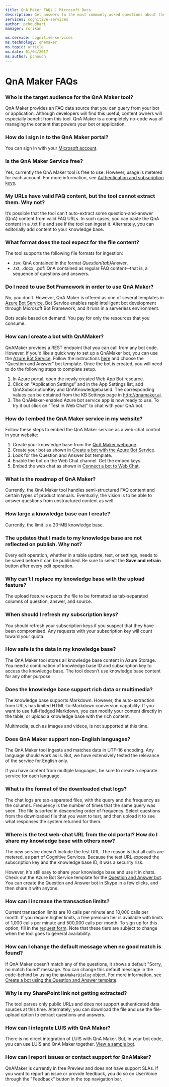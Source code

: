 ```yaml
---
title: QnA Maker FAQs | Microsoft Docs
description: Get answers to the most commonly asked questions about the QnA Maker tool.
services: cognitive-services
author: pchoudhari
manager: rsrikan

ms.service: cognitive-services
ms.technology: qnamaker
ms.topic: article
ms.date: 01/04/2017
ms.author: pchoudh
---
```


# QnA Maker FAQs
### Who is the target audience for the QnA Maker tool?
QnA Maker provides an FAQ data source that you can query from your bot or application. Although developers will find this useful, content owners will especially benefit from this tool. QnA Maker is a completely no-code way of managing the content that powers your bot or application.

### How do I sign in to the QnA Maker portal?
You can sign in with your [Microsoft account](https://account.microsoft.com/account).

### Is the QnA Maker Service free?
Yes, currently the QnA Maker tool is free to use. However, usage is metered for each account. For more information, see [Authentication and subscription keys](https://qnamaker.ai/Documentation/Authentication).

### My URLs have valid FAQ content, but the tool cannot extract them. Why not?
It’s possible that the tool can't auto-extract some question-and-answer (QnA) content from valid FAQ URLs. In such cases, you can paste the QnA content in a .txt file and see if the tool can ingest it. Alternately, you can editorially add content to your knowledge base.

### What format does the tool expect for the file content?
The tool supports the following file formats for ingestion:

- .tsv: QnA contained in the format *Question(tab)Answer*.
- .txt, .docx, .pdf: QnA contained as regular FAQ content--that is, a sequence of questions and answers.


### Do I need to use Bot Framework in order to use QnA Maker?
No, you don’t. However, QnA Maker is offered as one of several templates in [Azure Bot Service](https://azure.microsoft.com/services/bot-service/). Bot Service enables rapid intelligent bot development through Microsoft Bot Framework, and it runs in a serverless environment. 

Bots scale based on demand. You pay for only the resources that you consume.

### How can I create a bot with QnAMaker?
QnAMaker provides a REST endpoint that you can call from any bot code. However, if you'd like a quick way to set up a QnAMaker bot, you can use the [Azure Bot Service](https://docs.microsoft.com/en-us/bot-framework/bot-service-overview-introduction). Follow the instructions [here](https://docs.microsoft.com/en-us/bot-framework/bot-service-quickstart) and choose the "Question and Answer" bot template. Once the bot is created, you will need to do the following steps to complete setup.
1. In Azure portal, open the newly created Web App Bot resource.
2. Click on "Application Settings" and in the App Settings list, add QnASubscriptionKey and QnAKnowledgebaseId. The corresponding values can be obtained from the KB Settings page in http://qnamaker.ai.
3. The QnAMaker-enabled Azure bot service app is now ready to use. To try it out click on "Test in Web Chat" to chat with your QnA bot.

### How do I embed the QnA Maker service in my website?
Follow these steps to embed the QnA Maker service as a web-chat control in your website:
1. Create your knowledge base from the [QnA Maker webpage](https://qnamaker.ai).
2. Create your bot as shown in [Create a bot with the Azure Bot Service](https://docs.botframework.com/en-us/azure-bots/build/first-bot/#navtitle). 
3. Look for the Question and Answer bot template.
4. Enable the bot on the Web Chat channel. Get the embed keys.
5. Embed the web chat as shown in [Connect a bot to Web Chat](https://docs.botframework.com/en-us/support/embed-chat-control2/#navtitle).

### What is the roadmap of QnA Maker?
Currently, the QnA Maker tool handles semi-structured FAQ content and certain types of product manuals. Eventually, the vision is to be able to answer questions from unstructured content as well.

### How large a knowledge base can I create?
Currently, the limit is a 20-MB knowledge base.

### The updates that I made to my knowledge base are not reflected on publish. Why not?
Every edit operation, whether in a table update, test, or settings, needs to be saved before it can be published. Be sure to select the **Save and retrain** button after every edit operation.

### Why can’t I replace my knowledge base with the upload feature?
The upload feature expects the file to be formatted as tab-separated columns of question, answer, and source.

### When should I refresh my subscription keys?
You should refresh your subscription keys if you suspect that they have been compromised. Any requests with your subscription key will count toward your quota.

### How safe is the data in my knowledge base?
The QnA Maker tool stores all knowledge base content in Azure Storage. You need a combination of knowledge base ID and subscription key to access the knowledge base. The tool doesn't use knowledge base content for any other purpose.

### Does the knowledge base support rich data or multimedia?
The knowledge base supports Markdown. However, the auto-extraction from URLs has limited HTML-to-Markdown conversion capability. If you want to use full-fledged Markdown, you can modify your content directly in the table, or upload a knowledge base with the rich content.

Multimedia, such as images and videos, is not supported at this time.

### Does QnA Maker support non-English languages?
The QnA Maker tool ingests and matches data in UTF-16 encoding. Any language should work as is. But, we have extensively tested the relevance of the service for English only.

If you have content from multiple languages, be sure to create a separate service for each language.

### What is the format of the downloaded chat logs?
The chat logs are tab-separated files, with the query and the frequency as the columns. Frequency is the number of times that the same query was seen. The file is sorted in descending order of frequency. Select questions from the downloaded file that you want to test, and then upload it to see what responses the system returned for them.

### Where is the test web-chat URL from the old portal? How do I share my knowledge base with others now?
The new service doesn't include the test URL. The reason is that all calls are metered, as part of Cognitive Services. Because the test URL exposed the subscription key and the knowledge base ID, it was a security risk. 

However, it's still easy to share your knowledge base and use it in chats. Check out the Azure Bot Service template for the [Question and Answer bot](https://blog.botframework.com/2016/12/13/More-Ways-to-Make-Smart-Bots/). You can create the Question and Answer bot in Skype in a few clicks, and then share it with anyone.

### How can I increase the transaction limits?
Current transaction limits are 10 calls per minute and 10,000 calls per month. If you require higher limits, a free premium tier is available with limits of 1,000 calls per minute and 500,000 calls per month. To sign up for this option, fill in the [request form](https://forms.office.com/Pages/ResponsePage.aspx?id=v4j5cvGGr0GRqy180BHbR_yh9o_uvdhPnJy8sn_XBGRUMktKRFNYME1VUkVRRVkwV0hDWUNWMVVNRC4u). Note that these tiers are subject to change when the tool goes to general availability.

### How can I change the default message when no good match is found?
If QnA Maker doesn't match any of the questions, it shows a default "Sorry, no match found" message. You can change this default message in the code-behind by using the `QnAMakerDialog` object. For more information, see [Create a bot using the Question and Answer template](https://docs.botframework.com/en-us/azure-bot-service/templates/qnamaker/#navtitle).

### Why is my SharePoint link not getting extracted?
The tool parses only public URLs and does not support authenticated data sources at this time. Alternately, you can download the file and use the file-upload option to extract questions and answers.

### How can I integrate LUIS with QnA Maker?
There is no direct integration of LUIS with QnA Maker. But, in your bot code, you can use LUIS and QnA Maker together. 
[View a sample bot](https://github.com/Microsoft/BotBuilder-CognitiveServices/tree/master/Node/samples/QnAMaker/QnAWithLUIS).

### How can I report issues or contact support for QnAMaker?
QnAMaker is currently in free Preview and does not have support SLAs. If you want to report an issue or provide feedback, you do so on UserVoice through the "Feedback" button in the top navigation bar.